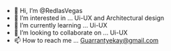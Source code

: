 - 👋 Hi, I’m @RedlasVegas
- 👀 I’m interested in ... Ui-UX and Architectural design
- 🌱 I’m currently learning ... Ui-UX 
- 💞️ I’m looking to collaborate on ... Ui-UX
- 📫 How to reach me ... Guarrantyekay@gmail.com

<!---
RedlasVegas/RedlasVegas is a ✨ special ✨ repository because its `README.md` (this file) appears on your GitHub profile.
You can click the Preview link to take a look at your changes.
--->
